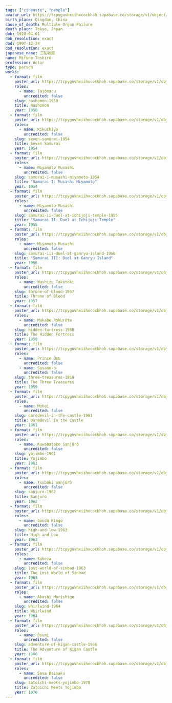 ```yaml
---
tags: ["cineaste", "people"]
avatar_url: https://tcpyguvhxiihxcocbhoh.supabase.co/storage/v1/object/public/godzilla-cineaste-public/content/people/mifune-toshiro/mifune-toshiro.jpg
birth_place: Qingdao, China
cause_of_death: Multiple Organ Failure
death_place: Tokyo, Japan
dob: 1920-04-01
dob_resolution: exact
dod: 1997-12-24
dod_resolution: exact
japanese_name: 三船敏郎
name: Mifune Toshirô
profession: Actor
type: person
works:
  - format: film
    poster_url: https://tcpyguvhxiihxcocbhoh.supabase.co/storage/v1/object/public/godzilla-cineaste-public/content/films/rashomon-1950/posters/rashomon-1950.jpg
    roles:
      - name: Tajômaru
        uncredited: false
    slug: rashomon-1950
    title: Rashomon
    year: 1950
  - format: film
    poster_url: https://tcpyguvhxiihxcocbhoh.supabase.co/storage/v1/object/public/godzilla-cineaste-public/content/films/seven-samurai-1954/posters/seven-samurai-1954.jpg
    roles:
      - name: Kikuchiyo
        uncredited: false
    slug: seven-samurai-1954
    title: Seven Samurai
    year: 1954
  - format: film
    poster_url: https://tcpyguvhxiihxcocbhoh.supabase.co/storage/v1/object/public/godzilla-cineaste-public/content/films/samurai-i-musashi-miyamoto-1954/posters/samurai-i-musashi-miyamoto-1954.jpg
    roles:
      - name: Miyamoto Musashi
        uncredited: false
    slug: samurai-i-musashi-miyamoto-1954
    title: "Samurai I: Musashi Miyamoto"
    year: 1954
  - format: film
    poster_url: https://tcpyguvhxiihxcocbhoh.supabase.co/storage/v1/object/public/godzilla-cineaste-public/content/films/samurai-ii-duel-at-ichijoji-temple-1955/posters/samurai-ii-duel-at-ichijoji-temple-1955.jpg
    roles:
      - name: Miyamoto Musashi
        uncredited: false
    slug: samurai-ii-duel-at-ichijoji-temple-1955
    title: "Samurai II: Duel at Ichijoji Temple"
    year: 1955
  - format: film
    poster_url: https://tcpyguvhxiihxcocbhoh.supabase.co/storage/v1/object/public/godzilla-cineaste-public/content/films/samurai-iii-duel-at-ganryu-island-1956/posters/samurai-iii-duel-at-ganryu-island-1956.jpg
    roles:
      - name: Miyamoto Musashi
        uncredited: false
    slug: samurai-iii-duel-at-ganryu-island-1956
    title: "Samurai III: Duel at Ganryu Island"
    year: 1956
  - format: film
    poster_url: https://tcpyguvhxiihxcocbhoh.supabase.co/storage/v1/object/public/godzilla-cineaste-public/content/films/throne-of-blood-1957/posters/throne-of-blood-1957.jpg
    roles:
      - name: Washizu Taketoki
        uncredited: false
    slug: throne-of-blood-1957
    title: Throne of Blood
    year: 1957
  - format: film
    poster_url: https://tcpyguvhxiihxcocbhoh.supabase.co/storage/v1/object/public/godzilla-cineaste-public/content/films/hidden-fortress-1958/posters/hidden-fortress-1958.jpg
    roles:
      - name: Makabe Rokurôta
        uncredited: false
    slug: hidden-fortress-1958
    title: The Hidden Fortress
    year: 1958
  - format: film
    poster_url: https://tcpyguvhxiihxcocbhoh.supabase.co/storage/v1/object/public/godzilla-cineaste-public/content/films/three-treasures-1959/posters/birth-of-japan-1959.jpg
    roles:
      - name: Prince Ôsu
        uncredited: false
      - name: Susano-o
        uncredited: false
    slug: three-treasures-1959
    title: The Three Treasures
    year: 1959
  - format: film
    poster_url: https://tcpyguvhxiihxcocbhoh.supabase.co/storage/v1/object/public/godzilla-cineaste-public/content/films/daredevil-in-the-castle-1961/posters/daredevil-in-the-castle-1961.jpg
    roles:
      - name: Mohei
        uncredited: false
    slug: daredevil-in-the-castle-1961
    title: Daredevil in the Castle
    year: 1961
  - format: film
    poster_url: https://tcpyguvhxiihxcocbhoh.supabase.co/storage/v1/object/public/godzilla-cineaste-public/content/films/yojimbo-1961/posters/yojimbo-1961.jpg
    roles:
      - name: Kuwabatake Sanjûrô
        uncredited: false
    slug: yojimbo-1961
    title: Yojimbo
    year: 1961
  - format: film
    poster_url: https://tcpyguvhxiihxcocbhoh.supabase.co/storage/v1/object/public/godzilla-cineaste-public/content/films/sanjuro-1962/posters/sanjuro-1962.jpg
    roles:
      - name: Tsubaki Sanjûrô
        uncredited: false
    slug: sanjuro-1962
    title: Sanjuro
    year: 1962
  - format: film
    poster_url: https://tcpyguvhxiihxcocbhoh.supabase.co/storage/v1/object/public/godzilla-cineaste-public/content/films/high-and-low-1963/posters/high-and-low-1963.jpg
    roles:
      - name: Gondô Kingo
        uncredited: false
    slug: high-and-low-1963
    title: High and Low
    year: 1963
  - format: film
    poster_url: https://tcpyguvhxiihxcocbhoh.supabase.co/storage/v1/object/public/godzilla-cineaste-public/content/films/lost-world-of-sinbad-1963/posters/samurai-pirate-1963.jpg
    roles:
      - name: Sukeza
        uncredited: false
    slug: lost-world-of-sinbad-1963
    title: The Lost World of Sinbad
    year: 1963
  - format: film
    poster_url: https://tcpyguvhxiihxcocbhoh.supabase.co/storage/v1/object/public/godzilla-cineaste-public/content/films/whirlwind-1964/posters/whirlwind-1964.jpg
    roles:
      - name: Akashi Morishige
        uncredited: false
    slug: whirlwind-1964
    title: Whirlwind
    year: 1964
  - format: film
    poster_url: https://tcpyguvhxiihxcocbhoh.supabase.co/storage/v1/object/public/godzilla-cineaste-public/content/films/adventure-of-kigan-castle-1966/posters/adventures-of-taklamakan-1966.jpg
    roles:
      - name: Ôsumi
        uncredited: false
    slug: adventure-of-kigan-castle-1966
    title: The Adventure of Kigan Castle
    year: 1966
  - format: film
    poster_url: https://tcpyguvhxiihxcocbhoh.supabase.co/storage/v1/object/public/godzilla-cineaste-public/content/films/zatoichi-meets-yojimbo-1970/posters/zatoichi-meets-yojimbo-1970.jpg
    roles:
      - name: Sasa Daisaku
        uncredited: false
    slug: zatoichi-meets-yojimbo-1970
    title: Zatoichi Meets Yojimbo
    year: 1970
---
```

